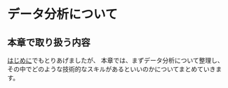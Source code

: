 # データ分析について

## 本章で取り扱う内容

[はじめに](https://blacktanktop.github.io/tips4ds/intro.html)でもとりあげましたが、
本章では、まずデータ分析について整理し、その中でどのような技術的なスキルがあるといいのかについてまとめていきます。
